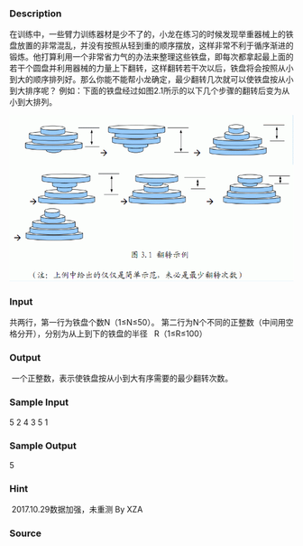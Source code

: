 
### Description
在训练中，一些臂力训练器材是少不了的，小龙在练习的时候发现举重器械上的铁盘放置的非常混乱，并没有按照从轻到重的顺序摆放，这样非常不利于循序渐进的锻炼。他打算利用一个非常省力气的办法来整理这些铁盘，即每次都拿起最上面的若干个圆盘并利用器械的力量上下翻转，这样翻转若干次以后，铁盘将会按照从小到大的顺序排列好。那么你能不能帮小龙确定，最少翻转几次就可以使铁盘按从小到大排序呢？
例如：下面的铁盘经过如图2.1所示的以下几个步骤的翻转后变为从小到大排列。

![](/JudgeOnline/upload/201305/1(7).jpg)
### Input
共两行，第一行为铁盘个数N（1≤N≤50）。
第二行为N个不同的正整数（中间用空格分开），分别为从上到下的铁盘的半径   R（1≤R≤100）
### Output
 一个正整数，表示使铁盘按从小到大有序需要的最少翻转次数。


### Sample Input
5 
2  4 3 5 1
### Sample Output
5 
### Hint
 2017.10.29数据加强，未重测 By XZA
### Source
